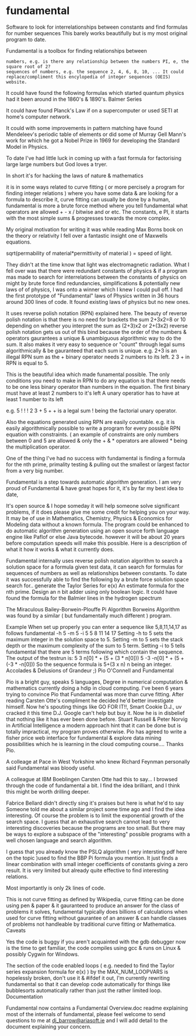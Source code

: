 # fundamental
Software to look for interrelationships between constants and find formulas for number sequences
 This barely works beautifully but is my most original program to date.

Fundamental is a toolbox for finding relationships between

    numbers, e.g. is there any relationship between the numbers PI, e, the square root of 2?
    sequences of numbers, e.g. the sequence 2, 4, 6, 8, 10, ... It could replace/compliment this encylopedia of integer sequences (OEIS) website. 

It could have found the following formulas which started quantum physics had it been around in the 1860's & 1890's. Balmer Series

It could have found Planck's Law if on a supercomputer or used SETI at home's computer network.

It could with some improvements in pattern matching have found Mendeleev's periodic table of elements or did some of Murray Gell Mann's work for which he got a Nobel Prize in 1969 for developing the Standard Model in Physics.

To date I've had little luck in coming up with a fast formula for factorising large large numbers but God loves a tryer.

In short it's for hacking the laws of nature & mathematics

it is in some ways related to curve fitting ( or more percisely a program for finding integer relations ) where you have some data & are looking for a formula to describe it, curve fitting can usually be done by a human, fundamental is more a brute force method where you tell fundamental what operators are allowed + - x / bitwise and or etc. The constants, e PI, it starts with the most simple sums & progresses towards the more complex.

My original motivation for writing it was while reading Max Borns book on the theory or relativity I fell over a fantastic insight one of Maxwells equations.

sqrt(permability of material*permittivity of material ) = speed of light.

They didn't at the time know that light was electromagnetic radiation. What I fell over was that there were redundant constants of physics & if a program mas made to search for interrelations between the constants of physics on might by brute force find redundancies, simplifications & potentially new laws of of physics, I was onto a winner which I knew I could pull off. I had the first prototype of "Fundamental" laws of Physics written in 36 hours around 300 lines of code. It found existing laws of physics but no new ones.

It uses reverse polish notation (RPN) explained here. The beauty of reverse polish notation is that there is no need for brackets the sum 2+3x2=8 or 10 depending on whether you interpret the sum as (2+3)x2 or 2+(3x2) reverse polish notation gets us out of this bind because the order of the numbers & operators gaurantees a unique & unambiguous algorithmic way to do the sum. It also makes it very easy to sequence or "count" through legal sums algorithmically & be gauranteed that each sum is unique.
e.g.
2+3 is an illegal RPN sum as the + binary operator needs 2 numbers to its left.
2 3 + in RPN is equal to 5.

This is the beautiful idea which made funamental possible. The only conditions you need to make in RPN to do any equation is that there needs to be one less binary operator than numbers in the equation. The first binary must have at least 2 numbers to it's left A unary operatior has to have at least 1 number to its left

e.g.
5 ! ! ! 2 3 + 5 + + is a legal sum ! being the factorial unary operator.

Also the equations generated using RPN are easily countable. e.g. it is easily algorithmically possible to write a program for every possible RPN equation with constraints. ( an example of constraints are only numbers between 0 and 5 are allowed & only the + & * operators are allowed * being the multiplication operator.

One of the thing I've had no success with fundamental is finding a formula for the nth prime, primality testing & pulling out the smallest or largest factor from a very big number.

Fundamental is a step towards automatic algorithm generation. I am very proud of Fundamental & have great hopes for it, it's by far my best idea to date,

It's open source & I hope someday it will help someone solve significant problems, if it does please give me some credit for helping you on your way. It may be of use in Mathematics, Chemistry, Physics & Economics for Modeling data without a known formula. The program could be enhanced to do automatic algorithm generation using an open source forth language engine like Paflof or else Java bytecode. however it will be about 20 years before computation speeds will make this possible. Here is a description of what it how it works & what it currently does.

Fundamental internally uses reverse polish notation algorithm to search a solution space for a formula given test data, it can search for formulas for sequences of numbers as well as relationships between constants. To date it was successfully able to find the following by a brute force solution space search for..
generate the Taylor Series for e(x)
An estimate formula for the nth prime.
Design an n bit adder using only boolean logic.
It could have found the formula for the Balmier lines in the hydrogen spectrum

The Miraculous Bailey-Borwein-Plouffe Pi Algorithm Borweins Algorithm was found by a similar ( but fundamentally much different ) program.

Example
When set up properly you can enter a sequence like
5,8,11,14,17 as follows
fundamental -h 5 -m 5 -i 5 5 8 11 14 17
Setting -h to 5 sets the maximum integer in the solution space to 5.
Setting -m to 5 sets the stack depth or the maximum complexity of the sum to 5 term.
Setting -i to 5 tells fundamental that there are 5 terms following which contain the sequence.
The output of the testrun is:
5 3 n[0] * +
(5 + (3 * n[0]))
5 -3 -n[0] * +
(5 + (-3 * -n[0]))
So the sequence formula is 5+(3 x n) n being an integer.
Accolades & Delusions of Grandeur ;)
Pio O'Connell and Fundamental

Pio is a bright guy, speaks 5 languages, Degree in numerical computation & mathematics currently doing a hdip in cloud computing. I've been 6 years trying to convince Pio that Fundamental was more than curve fitting. After reading Carsten Otte's compliment he decided he'd better investigate himself. Now he's spouting things like GO FOR IT!!, Smart Cookie D.J., uv cracked it this time D.J. Google can't help but buy it. Now he is in disbelief that nothing like it has ever been done before. Stuart Russell & Peter Norvig in Artificial Intelligence a modern approach hint that it can be done but is totally impractical, my program proves otherwise. Pio has agreed to write a fisher price web interface for fundamental & explore data mining possibilities which he is learning in the cloud computing course.... Thanks Pio.

A colleage at Pace in West Yorkshire who knew Richard Feynman personally said Fundamental was bloody useful.

A colleague at IBM Boeblingen Carsten Otte had this to say...
I browsed through the code of fundamental a bit.
I find the idea brilliant, and I think this might be worth drilling deeper.

Fabrice Bellard didn't directly sing it's praises but here is what he'd to say
Someone told me about a similar project some time ago and I find the idea interesting. Of course the problem is to limit the exponential growth of the search space. I guess that an exhaustive search cannot lead to very interesting discoveries because the programs are too small. But there may be ways to explore a subspace of the "interesting" possible programs with a well chosen language and search algorithm.

I guess that you already know the PSLQ algorithm ( very intersting pdf here on the topic )used to find the BBP Pi formula you mention. It just finds a linear combination with small integer coefficients of constants giving a zero result. It is very limited but already quite effective to find interesting relations.

Most importantly is only 2k lines of code.

This is not curve fitting as defined by Wikipedia, curve fitting can be done using pen & paper & it gauranteed to produce an answer for the class of problems it solves, fundamental typically does billions of calculations when used for curve fitting without gaurantee of an answer & can handle classes of problems not handleable by traditional curve fitting or Mathematica.
Caveats

Yes the code is buggy if you aren't acquainted with the gdb debugger now is the time to get familiar, the code compiles using gcc & runs on Linux & possibly Cygwin for Windows.

The section of the code enabled loops ( e.g. needed to find the Taylor series expansion formula for e(x) ) by the MAX_NUM_LOOPVARS is hopelessly broken, don't use it & #ifdef it out, I'm currently rewriting fundamental so that it can develop code automatically for things like bubblesorts automatically rather than just the rather limited loop.
Documentation

Fundamental now contains a Fundamental Overview.doc readme explaining most of the internals of fundamental, please feel welcome to send questions to me at dj_barrow@ariasoft.ie and I will add detail to the document explaining your concern. 
